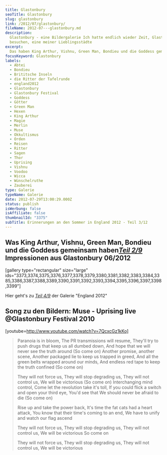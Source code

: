 ```yaml
---
title: Glastonbury
seoTitle: Glastonbury
slug: glastonbury
link: /2012/07/glastonbury/
fileName: 2012-07---glastonbury.md
description:
  Glastonbury - eine Bildergalerie Ich hatte endlich wieder Zeit, Glastonbury zu
  besuchen, eine meiner Lieblingsstädte
excerpt:
  Das haben King Arthur, Vishnu, Green Man, Bondieu und die Goddess gemeinsam.
focusKeyword: Glastonbury
labels:
  - Abtei
  - Bondieu
  - Brititsche Inseln
  - die Ritter der Tafelrunde
  - england2012
  - Glastonbury
  - Glastonbury Festival
  - Goddess
  - Götter
  - Green Man
  - Hexen
  - King Arthur
  - Magie
  - Merlin
  - Muse
  - Okkultismus
  - Orden
  - Reisen
  - Ritter
  - Sagen
  - Thor
  - Uprising
  - Vishnu
  - Voodoo
  - Wicca
  - Wünschelruthe
  - Zauberei
type: Galerie
typeName: Galerie
date: 2012-07-29T13:00:29.000Z
status: publish
isWerbung: false
isAffiliate: false
thumbnailId: "3375"
subTitle: Erinnerungen an den Sommer in England 2012 - Teil 3/12
---
```


## Was King Arthur, Vishnu, Green Man, Bondieu und die Goddess gemeinsam haben<a title="Der Kater und der Leuchtturm" href="http://cardamonchai.com/2012/08/der-kater-und-der-leuchtturm/"><em>Teil 2/9</em></a> Impressionen aus Glastonbury 06/2012

[gallery type="rectangular" size="large"
ids="3373,3374,3375,3376,3377,3378,3379,3380,3381,3382,3383,3384,3385,3386,3387,3388,3389,3390,3391,3392,3393,3394,3395,3396,3397,3398,3399"]

Hier geht's zu
<a title="Isle Of Wight Festival" href="http://cardamonchai.com/2012/07/isle-of-wight-festival-2012/"><em>Teil
4/9</em></a> der Galerie "England 2012"

## Song zu den Bildern: Muse - Uprising live @Glastonbury Festival 2010

[youtube=http://www.youtube.com/watch?v=7QcxcGz1kKo]

<blockquote>Paranoia is in bloom,
The PR transmissions will resume,
They'll try to push drugs that keep us all dumbed down,
And hope that we will never see the truth around
(So come on)
Another promise, another scene,
Another packaged lie to keep us trapped in greed,
And all the green belts wrapped around our minds,
And endless red tape to keep the truth confined
(So come on)

They will not force us, They will stop degrading us, They will not control us,
We will be victorious (So come on) Interchanging mind control, Come let the
revolution take it's toll, If you could flick a switch and open your third eye,
You'd see that We should never be afraid to die (So come on)

Rise up and take the power back, It's time the fat cats had a heart attack, You
know that their time's coming to an end, We have to unify and watch our flag
ascend

They will not force us, They will stop degrading us, They will not control us,
We will be victorious So come on

They will not force us, They will stop degrading us, They will not control us,
We will be victorious</blockquote>
